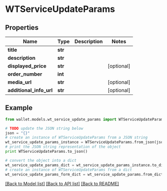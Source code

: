 # WTServiceUpdateParams


## Properties

Name | Type | Description | Notes
------------ | ------------- | ------------- | -------------
**title** | **str** |  | 
**description** | **str** |  | 
**displayed_price** | **str** |  | [optional] 
**order_number** | **int** |  | 
**media_url** | **str** |  | [optional] 
**additional_info_url** | **str** |  | [optional] 

## Example

```python
from wallet.models.wt_service_update_params import WTServiceUpdateParams

# TODO update the JSON string below
json = "{}"
# create an instance of WTServiceUpdateParams from a JSON string
wt_service_update_params_instance = WTServiceUpdateParams.from_json(json)
# print the JSON string representation of the object
print WTServiceUpdateParams.to_json()

# convert the object into a dict
wt_service_update_params_dict = wt_service_update_params_instance.to_dict()
# create an instance of WTServiceUpdateParams from a dict
wt_service_update_params_form_dict = wt_service_update_params.from_dict(wt_service_update_params_dict)
```
[[Back to Model list]](../README.md#documentation-for-models) [[Back to API list]](../README.md#documentation-for-api-endpoints) [[Back to README]](../README.md)


